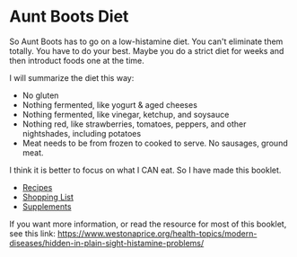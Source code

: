 # Aunt Boots Diet

So Aunt Boots has to go on a low-histamine diet. You can't eliminate them totally. You have to do your best. Maybe you do a strict diet for weeks and then introduct foods one at the time.

I will summarize the diet this way:
* No gluten
* Nothing fermented, like yogurt & aged cheeses
* Nothing fermented, like vinegar, ketchup, and soysauce
* Nothing red, like strawberries, tomatoes, peppers, and other nightshades, including potatoes
* Meat needs to be from frozen to cooked to serve. No sausages, ground meat.

I think it is better to focus on what I CAN eat. So I have made this booklet. 

* [Recipes](Recipes.md)
* [Shopping List](../ShoppingList.md)
* [Supplements](../Supplements.md)

If you want more information, or read the resource for most of this booklet, see this link: 
https://www.westonaprice.org/health-topics/modern-diseases/hidden-in-plain-sight-histamine-problems/